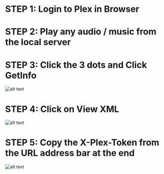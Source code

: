 
# STEP 1: Login to Plex in Browser

# STEP 2: Play any audio / music from the local server 

# STEP 3: Click the 3 dots and Click GetInfo 
![alt text](./img/PlexToken01_GetInfo.png)

# STEP 4: Click on View XML 

![alt text](./img/PlexToken02_ViewXML.png)

# STEP 5: Copy the X-Plex-Token from the URL address bar at the end 

![alt text](./img/PlexToken03_URL.png)